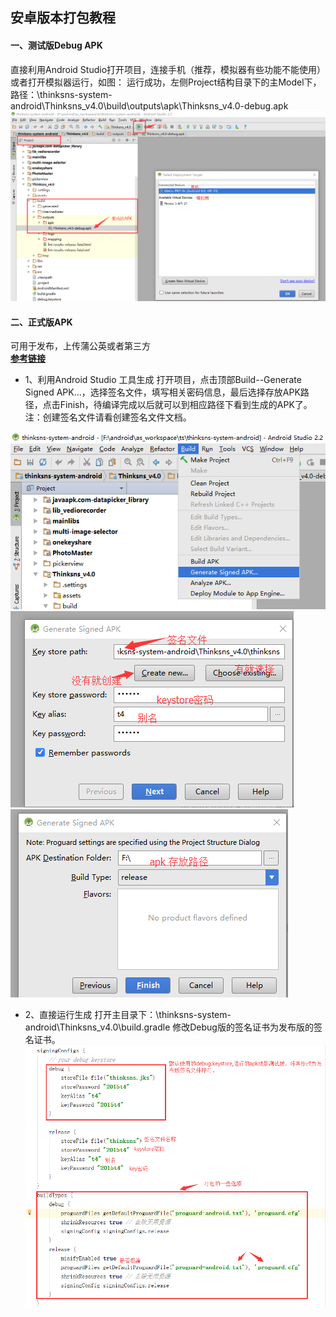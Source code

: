 ## 安卓版本打包教程

#### 一、测试版Debug APK  
直接利用Android Studio打开项目，连接手机（推荐，模拟器有些功能不能使用）或者打开模拟器运行，如图：
运行成功，左侧Project结构目录下的主Model下，路径：\thinksns-system-android\Thinksns_v4.0\build\outputs\apk\Thinksns_v4.0-debug.apk  
![](https://github.com/zhiyicx/ThinkSNS4-guide/blob/master/%E6%8A%80%E6%9C%AF%E6%96%87%E6%A1%A3/Android-Platform/document/image/apk_location.png)

#### 二、正式版APK
可用于发布，上传蒲公英或者第三方  
[**参考链接**](http://jingyan.baidu.com/article/5552ef47e5d18d518efbc96b.html) 
- 1、利用Android Studio 工具生成
打开项目，点击顶部Build--Generate Signed APK...，选择签名文件，填写相关密码信息，最后选择存放APK路径，点击Finish，待编译完成以后就可以到相应路径下看到生成的APK了。
注：创建签名文件请看创建签名文件文档。

![](https://github.com/zhiyicx/ThinkSNS4-guide/blob/master/%E6%8A%80%E6%9C%AF%E6%96%87%E6%A1%A3/Android-Platform/document/image/apk_location_1.png)  
![](https://github.com/zhiyicx/ThinkSNS4-guide/blob/master/%E6%8A%80%E6%9C%AF%E6%96%87%E6%A1%A3/Android-Platform/document/image/apk_location_2.png) ![](https://github.com/zhiyicx/ThinkSNS4-guide/blob/master/%E6%8A%80%E6%9C%AF%E6%96%87%E6%A1%A3/Android-Platform/document/image/apk_location_3.png)  

- 2、直接运行生成
打开主目录下：\thinksns-system-android\Thinksns_v4.0\build.gradle
修改Debug版的签名证书为发布版的签名证书。 
![](https://github.com/zhiyicx/ThinkSNS4-guide/blob/master/%E6%8A%80%E6%9C%AF%E6%96%87%E6%A1%A3/Android-Platform/document/image/apk_location_4.png)  
